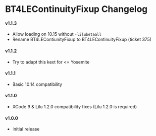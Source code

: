 BT4LEContinuityFixup Changelog
=============================
#### v1.1.3
- Allow loading on 10.15 without `-lilubetaall`
- Rename BT4LEContiunityFixup to BT4LEContinuityFixup (ticket 375)

#### v1.1.2
- Try to adapt this kext for <= Yosemite

#### v1.1.1
- Basic 10.14 compatibility

#### v1.1.0
- XCode 9 & Lilu 1.2.0 compatibility fixes (Lilu 1.2.0 is required)

#### v1.0.0
- Initial release
